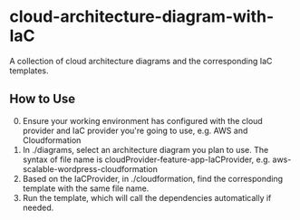 # cloud-architecture-diagram-with-IaC
A collection of cloud architecture diagrams and the corresponding IaC templates.

## How to Use
0. Ensure your working environment has configured with the cloud provider and IaC provider you're going to use, e.g. AWS and Cloudformation
1. In ./diagrams, select an architecture diagram you plan to use. The syntax of file name is cloudProvider-feature-app-IaCProvider, e.g. aws-scalable-wordpress-cloudformation
2. Based on the IaCProvider, in ./cloudformation, find the corresponding template with the same file name. 
3. Run the template, which will call the dependencies automatically if needed.

